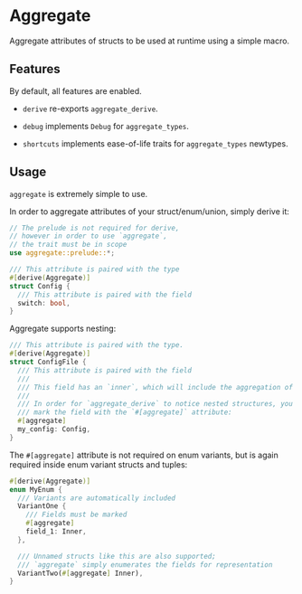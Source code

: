 # Aggregate

Aggregate attributes of structs to be used at runtime using a simple macro.

## Features

By default, all features are enabled.

- `derive` re-exports `aggregate_derive`.

- `debug` implements `Debug` for `aggregate_types`.

- `shortcuts` implements ease-of-life traits for `aggregate_types` newtypes.

## Usage

`aggregate` is extremely simple to use.

In order to aggregate attributes of your struct/enum/union, simply derive it:

```rs
// The prelude is not required for derive,
// however in order to use `aggregate`,
// the trait must be in scope
use aggregate::prelude::*;

/// This attribute is paired with the type
#[derive(Aggregate)]
struct Config {
  /// This attribute is paired with the field
  switch: bool,
}
```

Aggregate supports nesting:

```rs
/// This attribute is paired with the type.
#[derive(Aggregate)]
struct ConfigFile {
  /// This attribute is paired with the field
  ///
  /// This field has an `inner`, which will include the aggregation of `Config`
  ///
  /// In order for `aggregate_derive` to notice nested structures, you must
  /// mark the field with the `#[aggregate]` attribute:
  #[aggregate]
  my_config: Config,
}
```

The `#[aggregate]` attribute is not required on enum variants,
but is again required inside enum variant structs and tuples:

```rs
#[derive(Aggregate)]
enum MyEnum {
  /// Variants are automatically included
  VariantOne {
    /// Fields must be marked
    #[aggregate]
    field_1: Inner,
  },

  /// Unnamed structs like this are also supported;
  /// `aggregate` simply enumerates the fields for representation
  VariantTwo(#[aggregate] Inner),
}
```
